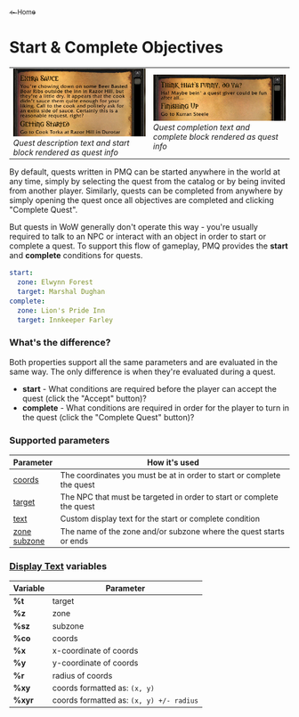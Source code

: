 <a href="../index.md"><sub>← Home</sub></a>

# Start & Complete Objectives

<table>
  <tr>
    <td>
      <a href="../assets/images/start-complete1.png"><img src="../assets/images/start-complete1.png"/></a><br/>
      <i>Quest description text and start block rendered as quest info</i>
    </td>
    <td>
      <a href="../assets/images/start-complete2.png"><img src="../assets/images/start-complete2.png"/></a><br/>
      <i>Quest completion text and complete block rendered as quest info</i>
    </td>
  </tr>
</table>

By default, quests written in PMQ can be started anywhere in the world at any time, simply by selecting the quest from the catalog or by being invited from another player. Similarly, quests can be completed from anywhere by simply opening the quest once all objectives are completed and clicking "Complete Quest".

But quests in WoW generally don't operate this way - you're usually required to talk to an NPC or interact with an object in order to start or complete a quest. To support this flow of gameplay, PMQ provides the **start** and **complete** conditions for quests.

```yaml
start:
  zone: Elwynn Forest
  target: Marshal Dughan
complete:
  zone: Lion's Pride Inn
  target: Innkeeper Farley
```

### What's the difference?

Both properties support all the same parameters and are evaluated in the same way. The only difference is when they're evaluated during a quest.

* **start** - What conditions are required before the player can accept the quest (click the "Accept" button)?
* **complete** - What conditions are required in order for the player to turn in the quest (click the "Complete Quest" button)?

### Supported parameters

| Parameter | How it's used |
|---|---|
| [coords](../parameters/coords.md) | The coordinates you must be at in order to start or complete the quest |
| [target](../parameters/target.md) | The NPC that must be targeted in order to start or complete the quest |
| [text](../parameters/text.md) | Custom display text for the start or complete condition |
| [zone](../parameters/zone.md)<br/>[subzone](../parameters/zone.md) | The name of the zone and/or subzone where the quest starts or ends |

### [Display Text](../parameters/text.md) variables

| Variable | Parameter |
|---|---|
| **%t** | target |
| **%z** | zone |
| **%sz** | subzone |
| **%co** | coords |
| **%x** | x-coordinate of coords |
| **%y** | y-coordinate of coords |
| **%r** | radius of coords |
| **%xy** | coords formatted as: `(x, y)` |
| **%xyr** | coords formatted as: `(x, y) +/- radius` |
